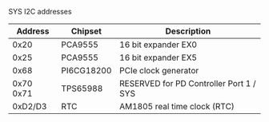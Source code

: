 SYS I2C addresses

| Address    | Chipset  | Description               |
|------------|----------|---------------------------|
| 0x20       | PCA9555  | 16 bit expander EX0       |
| 0x25       | PCA9555  | 16 bit expander EX5       |
| 0x68       | PI6CG18200 | PCIe clock generator    |
| 0x70 0x71  | TPS65988 |  RESERVED for PD Controller Port 1 / SYS |
| 0xD2/D3    | RTC      | AM1805 real time clock (RTC) |

